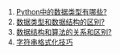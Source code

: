 1. [Python中的数据类型有哪些?](./DataTypesInPython.md)
2. [数据类型和数据结构的区别?](./DiffBetweenDataTypeAndDataStructure.md)
3. [数据结构和算法的关系和区别?](./DataStructureAndAlgorithmRelationship.md)
4. [字符串格式化技巧](./StringFormat.md)